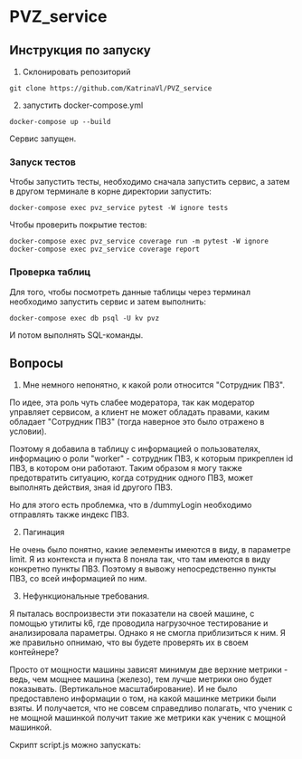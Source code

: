 # PVZ_service

## Инструкция по запуску

1. Склонировать репозиторий

```
git clone https://github.com/KatrinaVl/PVZ_service
```
2. запустить docker-compose.yml
```
docker-compose up --build
```

Сервис запущен. 

### Запуск тестов

Чтобы запустить тесты, необходимо сначала запустить сервис, а затем в другом терминале в корне директории запустить:
```
docker-compose exec pvz_service pytest -W ignore tests 
```
Чтобы проверить покрытие тестов:
```
docker-compose exec pvz_service coverage run -m pytest -W ignore
docker-compose exec pvz_service coverage report 
```
### Проверка таблиц

Для того, чтобы посмотреть данные таблицы через терминал необходимо запустить сервис и затем выполнить:

```
docker-compose exec db psql -U kv pvz
```

И потом выполнять SQL-команды.

## Вопросы

1. Мне немного непонятно, к какой роли относится "Сотрудник ПВЗ". 

По идее, эта роль чуть слабее модератора, так как модератор управляет сервисом, а клиент не может обладать правами, каким обладает "Сотрудник ПВЗ" (тогда наверное это было отражено в условии). 

Поэтому я добавила в таблицу с информацией о пользователях, информацию о роли "worker" - сотрудник ПВЗ, к которым прикреплен id ПВЗ, в котором они работают. 
Таким образом я могу также предотвратить ситуацию, когда сотрудник одного ПВЗ, может выполнять действия, зная id другого ПВЗ.

Но для этого есть проблемка, что в /dummyLogin необходимо отправлять также индекс ПВЗ.

2. Пагинация

Не очень было понятно, какие эелементы имеются в виду, в параметре limit. 
Я из контекста и пункта 8 поняла так, что там имеются в виду конкретно пункты ПВЗ. 
Поэтому я вывожу непосредственно пункты ПВЗ, со всей информацией по ним. 

3. Нефункциональные требования.

Я пыталась воспроизвести эти показатели на своей машине, с помощью утилиты k6, где проводила нагрузочное тестирование и анализировала параметры. Однако я не смогла приблизиться к ним.
Я же правильно опнимаю, что вы будете проверять их в своем контейнере?

Просто от мощности машины зависят минимум две верхние метрики - ведь, чем мощнее машина (железо), тем лучше метрики оно будет показывать. (Вертикальное масштабирование). 
И не было предоставлено информации о том, на какой машинке метрики были взяты. 
И получается, что не совсем справедливо полагать, что ученик с не мощной машинкой получит такие же метрики как ученик с мощной машинкой.

Скрипт script.js можно запускать:
```

```
